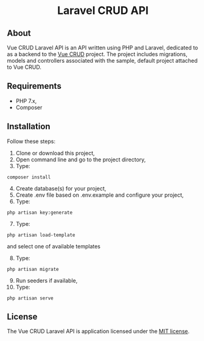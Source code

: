 <h1 align="center">Laravel CRUD API</h1>

## About

Vue CRUD Laravel API is an API written using PHP and Laravel, dedicated to as a backend to the <a href="https://github.com/szczepanmasny/vue-crud">Vue CRUD</a> project. The project includes migrations, models and controllers associated with the sample, default project attached to Vue CRUD.

## Requirements
- PHP 7.x,
- Composer

## Installation

Follow these steps:
1. Clone or download this project,
2. Open command line and go to the project directory,
3. Type:
```
composer install
```
4. Create database(s) for your project,
5. Create .env file based on .env.example and configure your project,
6. Type:
```
php artisan key:generate
```
7. Type:
```
php artisan load-template
```
and select one of available templates

8. Type:
```
php artisan migrate
```
9. Run seeders if available,
10. Type:
```
php artisan serve
```

## License

The Vue CRUD Laravel API is application licensed under the [MIT license](http://opensource.org/licenses/MIT).

